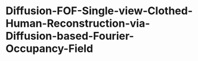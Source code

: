 # Diffusion-FOF-Single-view-Clothed-Human-Reconstruction-via-Diffusion-based-Fourier-Occupancy-Field